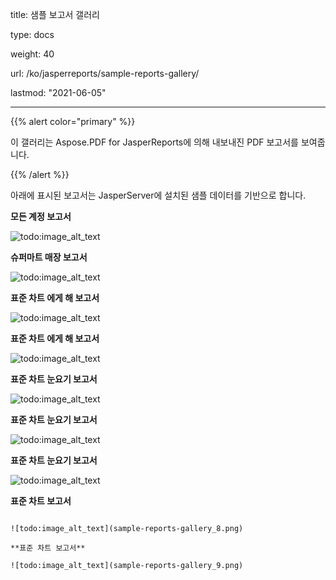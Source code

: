 title: 샘플 보고서 갤러리

type: docs

weight: 40

url: /ko/jasperreports/sample-reports-gallery/

lastmod: "2021-06-05"

---

{{% alert color="primary" %}}

이 갤러리는 Aspose.PDF for JasperReports에 의해 내보내진 PDF 보고서를 보여줍니다.

{{% /alert %}}

아래에 표시된 보고서는 JasperServer에 설치된 샘플 데이터를 기반으로 합니다.

**모든 계정 보고서**

![todo:image_alt_text](sample-reports-gallery_1.png)

**슈퍼마트 매장 보고서**

![todo:image_alt_text](sample-reports-gallery_2.png)

**표준 차트 에게 해 보고서**

![todo:image_alt_text](sample-reports-gallery_3.png)

**표준 차트 에게 해 보고서**

![todo:image_alt_text](sample-reports-gallery_4.png)

**표준 차트 눈요기 보고서**

![todo:image_alt_text](sample-reports-gallery_5.png)

**표준 차트 눈요기 보고서**

![todo:image_alt_text](sample-reports-gallery_6.png)

**표준 차트 눈요기 보고서**

![todo:image_alt_text](sample-reports-gallery_7.png)

**표준 차트 보고서**
```

![todo:image_alt_text](sample-reports-gallery_8.png)

**표준 차트 보고서**

![todo:image_alt_text](sample-reports-gallery_9.png)